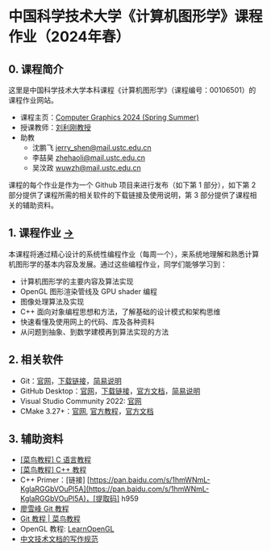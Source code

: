 # 中国科学技术大学《计算机图形学》课程作业（2024年春）

## 0. 课程简介

这里是中国科学技术大学本科课程《计算机图形学》（课程编号：00106501）的课程作业网站。

- 课程主页：[Computer Graphics 2024 (Spring Summer)](http://staff.ustc.edu.cn/~lgliu/Courses/ComputerGraphics_2024_spring-summer/default.htm) 
- 授课教师：[刘利刚教授](http://staff.ustc.edu.cn/~lgliu) 
- 助教
  - 沈鹏飞 [jerry_shen@mail.ustc.edu.cn](mailto:jerry_shen@mail.ustc.edu.cn) 
  - 李喆昊 [zhehaoli@mail.ustc.edu.cn](mailto:zhehaoli@mail.ustc.edu.cn) 
  - 吴汶政 [wuwzh@mail.ustc.edu.cn](mailto:wuwzh@mail.ustc.edu.cn) 

课程的每个作业是作为一个 Github 项目来进行发布（如下第 1 部分），如下第 2 部分提供了课程所需的相关软件的下载链接及使用说明，第 3 部分提供了课程相关的辅助资料。

## 1. 课程作业 [->](Homeworks/) 

本课程将通过精心设计的系统性编程作业（每周一个），来系统地理解和熟悉计算机图形学的基本内容及发展。通过这些编程作业，同学们能够学习到：
- 计算机图形学的主要内容及算法实现
- OpenGL 图形渲染管线及 GPU shader 编程
- 图像处理算法及实现
- C++ 面向对象编程思想和方法，了解基础的设计模式和架构思维
- 快速看懂及使用网上的代码、库及各种资料
- 从问题到抽象、到数学建模再到算法实现的方法

## 2. 相关软件

- Git：[官网](https://git-scm.com/)，[下载链接](https://git-scm.com/download/win)，[简易说明](Softwares/Github.md) 
- GitHub Desktop：[官网](https://desktop.github.com/)，[下载链接](https://central.github.com/deployments/desktop/desktop/latest/win32)，[官方文档](https://help.github.com/en/desktop)，[简易说明](Softwares/Github.md) 
- Visual Studio Community 2022: [官网](https://visualstudio.microsoft.com/zh-hans/vs/) 
- CMake 3.27+：[官网](https://cmake.org/), [官方教程](https://cmake.org/cmake/help/latest/guide/tutorial/index.html)，[官方文档](https://cmake.org/documentation/) 

## 3. 辅助资料

- [[菜鸟教程] C 语言教程](https://www.runoob.com/cprogramming/c-tutorial.html) 
- [[菜鸟教程] C++ 教程](https://www.runoob.com/cplusplus/cpp-tutorial.html) 
- C++ Primer：[链接] [https://pan.baidu.com/s/1hmWNmL-KglaRGGbVOuPl5A](https://pan.baidu.com/s/1hmWNmL-KglaRGGbVOuPl5A)，[提取码] h959
- [廖雪峰 Git 教程](https://www.liaoxuefeng.com/wiki/896043488029600) 
- [Git 教程 | 菜鸟教程](https://www.runoob.com/git/git-tutorial.html) 
- OpenGL 教程: [LearnOpenGL](https://learnopengl-cn.github.io/) 
- [中文技术文档的写作规范](https://github.com/ruanyf/document-style-guide) 


